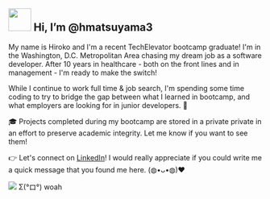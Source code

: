 ## <img src="https://media.giphy.com/media/l3q2zVr6cu95nF6O4/giphy.gif" width="45px"> Hi, I’m @hmatsuyama3 

My name is Hiroko and I'm a recent TechElevator bootcamp graduate! I'm in the Washington, D.C. Metropolitan Area chasing my dream job as a software developer. 
After 10 years in healthcare - both on the front lines and in management - I'm ready to make the switch! <br>

While I continue to work full time & job search, I'm spending some time coding to try to bridge the gap between what I learned in bootcamp, 
and what employers are looking for in junior developers. :thought_balloon: <br>

:mortar_board: Projects completed during my bootcamp are stored in a private private in an effort to preserve academic integrity. Let me know if you want to see them! <br>

:point_right: Let's connect on [LinkedIn](https://www.linkedin.com/in/hirokomatsuyama3/)! I would really appreciate if you could write me a quick message that you found me here. (◍•ᴗ•◍)❤<br>

![](https://komarev.com/ghpvc/?username=hmatsuyama3&color=brightgreen) Σ(°ロ°) woah
<!---
Official documentation for the github counter:
https://github.com/antonkomarev/github-profile-views-counter
--->
